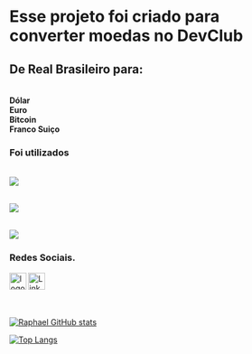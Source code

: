 <h1>Esse projeto foi criado para converter moedas no DevClub</h1>

<h2>De <b>Real Brasileiro</b> para:</h2>  
<br><b>Dólar 
<br>Euro 
<br>Bitcoin 
<br> Franco Suiço</b>

<h3>Foi utilizados</h3> 

<br> <img src="https://img.shields.io/badge/HTML5-E34F26?style=for-the-badge&logo=html5&logoColor=white">

<br> <img src="https://img.shields.io/badge/CSS-239120?&style=for-the-badge&logo=css3&logoColor=white">

<br> <img src="https://img.shields.io/badge/JavaScript-F7DF1E?style=for-the-badge&logo=javascript&logoColor=black">

### Redes Sociais.

<p>
<a href="https://www.instagram.com/raphaelcaviliossi/">
<img align="left" alt="logo-instagram" width="30px" src="https://www.svgrepo.com/show/520798/instagram.svg" />
</a>
<a href="https://www.linkedin.com/in/raphael-caviliosi-9b8b63304">
<img align="left" alt="Linkedin" width="30px" src="https://www.svgrepo.com/show/504546/linkedin.svg" />
</a>
</p>
<br />
<br />

<p align="left">
<br />

[![Raphael GitHub stats](https://github-readme-stats.vercel.app/api?username=raphaelcaviliossii)](https://github.com/anuraghazra/github-readme-stats)

[![Top Langs](https://github-readme-stats.vercel.app/api/top-langs/?username=raphaelcaviliossii)](https://github.com/anuraghazra/github-readme-stats)
